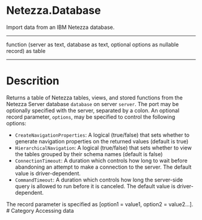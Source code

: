 ﻿# Netezza.Database
Import data from an IBM Netezza database.
***
function (server as text, database as text, optional options as nullable record) as table
***
# Descrition 

Returns a table of Netezza tables, views, and stored functions from the Netezza Server database <code>database</code> on server <code>server</code>. The port may be optionally specified with the server, separated by a colon. An optional record parameter, <code>options</code>, may be specified to control the following options:
<ul>
        <li><code>CreateNavigationProperties</code>: A logical (true/false) that sets whether to generate navigation properties on the returned values (default is true)</li>
        <li><code>HierarchicalNavigation</code>: A logical (true/false) that sets whether to view the tables grouped by their schema names (default is false)</li>
        <li><code>ConnectionTimeout</code>: A duration which controls how long to wait before abandoning an attempt to make a connection to the server. The default value is driver-dependent.</li>
        <li><code>CommandTimeout</code>: A duration which controls how long the server-side query is allowed to run before it is canceled. The default value is driver-dependent.</li>

</ul>
The record parameter is specified as [option1 = value1, option2 = value2...].
# Category 
Accessing data
